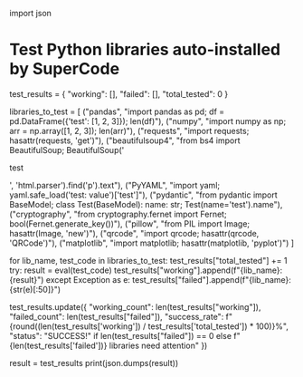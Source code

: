 import json

# Test Python libraries auto-installed by SuperCode
test_results = {
    "working": [],
    "failed": [],
    "total_tested": 0
}

libraries_to_test = [
    ("pandas", "import pandas as pd; df = pd.DataFrame({'test': [1, 2, 3]}); len(df)"),
    ("numpy", "import numpy as np; arr = np.array([1, 2, 3]); len(arr)"),
    ("requests", "import requests; hasattr(requests, 'get')"),
    ("beautifulsoup4", "from bs4 import BeautifulSoup; BeautifulSoup('<p>test</p>', 'html.parser').find('p').text"),
    ("PyYAML", "import yaml; yaml.safe_load('test: value')['test']"),
    ("pydantic", "from pydantic import BaseModel; class Test(BaseModel): name: str; Test(name='test').name"),
    ("cryptography", "from cryptography.fernet import Fernet; bool(Fernet.generate_key())"),
    ("pillow", "from PIL import Image; hasattr(Image, 'new')"),
    ("qrcode", "import qrcode; hasattr(qrcode, 'QRCode')"),
    ("matplotlib", "import matplotlib; hasattr(matplotlib, 'pyplot')")
]

for lib_name, test_code in libraries_to_test:
    test_results["total_tested"] += 1
    try:
        result = eval(test_code)
        test_results["working"].append(f"{lib_name}: {result}")
    except Exception as e:
        test_results["failed"].append(f"{lib_name}: {str(e)[:50]}")

test_results.update({
    "working_count": len(test_results["working"]),
    "failed_count": len(test_results["failed"]),
    "success_rate": f"{round((len(test_results['working']) / test_results['total_tested']) * 100)}%",
    "status": "SUCCESS!" if len(test_results["failed"]) == 0 else f"{len(test_results['failed'])} libraries need attention"
})

result = test_results
print(json.dumps(result))